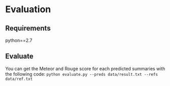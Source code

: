 # Evaluation
## Requirements
python==2.7

## Evaluate
You can get the Meteor and Rouge score for each predicted summaries with the following code:
`python evaluate.py --preds data/result.txt --refs data/ref.txt`